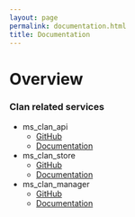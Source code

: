```yaml
---
layout: page
permalink: documentation.html
title: Documentation
---
```


# Overview

### Clan related services
- ms_clan_api
  - [GitHub](https://github.com/WoT-Analytics/ms_clan_api)
  - [Documentation](https://wot-analytics.github.io/Project_CW_Analysis/doc_clan_api.html)
- ms_clan_store
  - [GitHub](https://github.com/WoT-Analytics/ms_clan_store)
  - [Documentation](https://wot-analytics.github.io/Project_CW_Analysis/doc_clan_store.html)
- ms_clan_manager
  - [GitHub](https://github.com/WoT-Analytics/ms_clan_manager)
  - [Documentation]()
